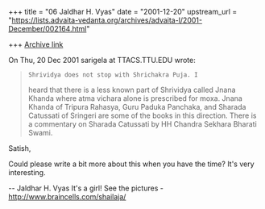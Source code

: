 +++
title = "06 Jaldhar H. Vyas"
date = "2001-12-20"
upstream_url = "https://lists.advaita-vedanta.org/archives/advaita-l/2001-December/002164.html"

+++
[Archive link](https://lists.advaita-vedanta.org/archives/advaita-l/2001-December/002164.html)

On Thu, 20 Dec 2001 sarigela at TTACS.TTU.EDU wrote:

>     Shrividya does not stop with Shrichakra Puja. I
> heard that there is a less known part of Shrividya
> called Jnana Khanda where atma vichara alone is
> prescribed for moxa. Jnana Khanda of Tripura Rahasya,
> Guru Paduka Panchaka, and Sharada Catussati of Sringeri
> are some of the books in this direction. There is a
> commentary on Sharada Catussati by HH Chandra Sekhara
> Bharati Swami.
>

Satish,

Could please write a bit more about this when you have the time?  It's
very interesting.

--
Jaldhar H. Vyas <jaldhar at braincells.com>
It's a girl! See the pictures - http://www.braincells.com/shailaja/

